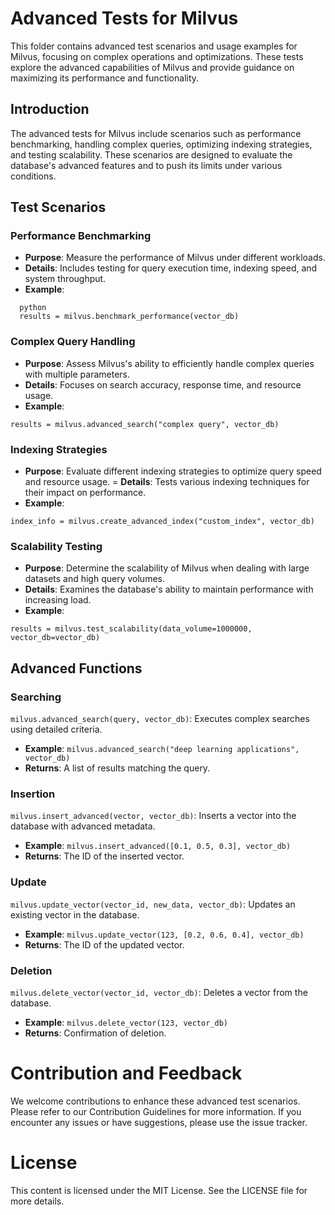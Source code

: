 # Advanced Tests for Milvus

This folder contains advanced test scenarios and usage examples for Milvus, focusing on complex operations and optimizations. These tests explore the advanced capabilities of Milvus and provide guidance on maximizing its performance and functionality.

## Introduction

The advanced tests for Milvus include scenarios such as performance benchmarking, handling complex queries, optimizing indexing strategies, and testing scalability. These scenarios are designed to evaluate the database's advanced features and to push its limits under various conditions.

## Test Scenarios

### Performance Benchmarking
- **Purpose**: Measure the performance of Milvus under different workloads.
- **Details**: Includes testing for query execution time, indexing speed, and system throughput.
- **Example**: 

```
  python
  results = milvus.benchmark_performance(vector_db)
```

### Complex Query Handling
- **Purpose**: Assess Milvus's ability to efficiently handle complex queries with multiple parameters.
- **Details**: Focuses on search accuracy, response time, and resource usage.
- **Example**:

```
results = milvus.advanced_search("complex query", vector_db)
```

### Indexing Strategies
- **Purpose**: Evaluate different indexing strategies to optimize query speed and resource usage.
= **Details**: Tests various indexing techniques for their impact on performance.
- **Example**:

```
index_info = milvus.create_advanced_index("custom_index", vector_db)
```

### Scalability Testing
- **Purpose**: Determine the scalability of Milvus when dealing with large datasets and high query volumes.
- **Details**: Examines the database's ability to maintain performance with increasing load.
- **Example**:

```
results = milvus.test_scalability(data_volume=1000000, vector_db=vector_db)
```

## Advanced Functions

### Searching
`milvus.advanced_search(query, vector_db)`: Executes complex searches using detailed criteria.
- **Example**: `milvus.advanced_search("deep learning applications", vector_db)`
- **Returns**: A list of results matching the query.

### Insertion
`milvus.insert_advanced(vector, vector_db)`: Inserts a vector into the database with advanced metadata.
- **Example**: `milvus.insert_advanced([0.1, 0.5, 0.3], vector_db)`
- **Returns**: The ID of the inserted vector.

### Update
`milvus.update_vector(vector_id, new_data, vector_db)`: Updates an existing vector in the database.
- **Example**: `milvus.update_vector(123, [0.2, 0.6, 0.4], vector_db)`
- **Returns**: The ID of the updated vector.

### Deletion
`milvus.delete_vector(vector_id, vector_db)`: Deletes a vector from the database.
- **Example**: `milvus.delete_vector(123, vector_db)`
- **Returns**: Confirmation of deletion.

# Contribution and Feedback
We welcome contributions to enhance these advanced test scenarios. Please refer to our Contribution Guidelines for more information. If you encounter any issues or have suggestions, please use the issue tracker.

# License
This content is licensed under the MIT License. See the LICENSE file for more details.
